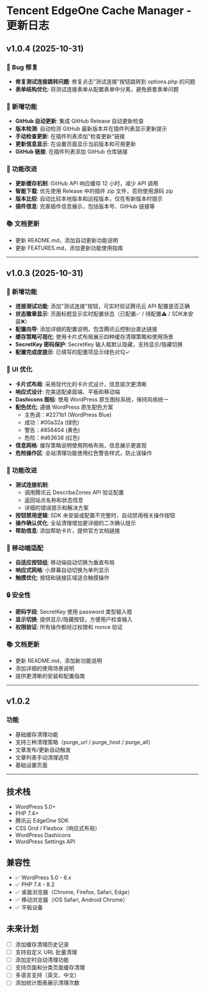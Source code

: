# Tencent EdgeOne Cache Manager - 更新日志

## v1.0.4 (2025-10-31)

### 🐛 Bug 修复
- **修复测试连接跳转问题**: 修复点击"测试连接"按钮跳转到 options.php 的问题
- **表单结构优化**: 将测试连接表单从配置表单中分离，避免嵌套表单问题

### 🎉 新增功能
- **GitHub 自动更新**: 集成 GitHub Release 自动更新检查
- **版本检测**: 自动检测 GitHub 最新版本并在插件列表显示更新提示
- **手动检查更新**: 在插件列表添加"检查更新"链接
- **更新信息显示**: 在设置页面显示当前版本和可用更新
- **GitHub 链接**: 在插件列表添加 GitHub 仓库链接

### 🔧 功能改进
- **更新缓存机制**: GitHub API 响应缓存 12 小时，减少 API 调用
- **智能下载**: 优先使用 Release 中的插件 zip 文件，否则使用源码 zip
- **版本比较**: 自动比较本地版本和远程版本，仅在有新版本时提示
- **插件信息**: 完善插件信息展示，包括版本号、GitHub 链接等

### 📚 文档更新
- 更新 README.md，添加自动更新功能说明
- 更新 FEATURES.md，添加更新功能使用指南

---

## v1.0.3 (2025-10-31)

### 🎉 新增功能
- **连接测试功能**: 添加"测试连接"按钮，可实时验证腾讯云 API 配置是否正确
- **状态徽章显示**: 页面标题显示实时配置状态（已配置✅ / 待配置⚠️ / SDK未安装❌）
- **配置向导**: 添加详细的配置说明，包含腾讯云控制台直达链接
- **缓存策略可视化**: 使用卡片式布局展示四种缓存清理策略和使用场景
- **SecretKey 密码保护**: SecretKey 输入框默认隐藏，支持显示/隐藏切换
- **配置完成度提示**: 已填写的配置项显示绿色对勾✓

### 🎨 UI 优化
- **卡片式布局**: 采用现代化的卡片式设计，信息层次更清晰
- **响应式设计**: 完美适配桌面端、平板和移动端
- **Dashicons 图标**: 使用 WordPress 原生图标系统，保持风格统一
- **配色优化**: 遵循 WordPress 原生配色方案
  - 主色调：#2271b1 (WordPress Blue)
  - 成功：#00a32a (绿色)
  - 警告：#856404 (黄色)
  - 危险：#d63638 (红色)
- **信息网格**: 缓存策略说明使用网格布局，信息展示更直观
- **危险操作区**: 全站清理功能使用红色警告样式，防止误操作

### 🔧 功能改进
- **测试连接机制**: 
  - 调用腾讯云 DescribeZones API 验证配置
  - 返回站点名称和状态信息
  - 详细的错误提示和解决方案
- **按钮禁用逻辑**: SDK 未安装或配置不完整时，自动禁用相关操作按钮
- **操作确认优化**: 全站清理增加更详细的二次确认提示
- **帮助信息**: 添加帮助卡片，提供官方文档链接

### 📱 移动端适配
- **自适应按钮组**: 移动端自动切换为垂直布局
- **响应式网格**: 小屏幕自动切换为单列显示
- **触摸优化**: 按钮和链接区域适合触摸操作

### 🔒 安全性
- **密码字段**: SecretKey 使用 password 类型输入框
- **显示切换**: 提供显示/隐藏按钮，方便用户检查输入
- **权限验证**: 所有操作都经过权限和 nonce 验证

### 📚 文档更新
- 更新 README.md，添加新功能说明
- 添加详细的使用场景说明
- 提供更清晰的安装和配置指南

---

## v1.0.2

### 功能
- 基础缓存清理功能
- 支持三种清理策略（purge_url / purge_host / purge_all）
- 文章发布/更新自动触发
- 文章列表手动清理选项
- 基础设置页面

---

## 技术栈

- WordPress 5.0+
- PHP 7.4+
- 腾讯云 EdgeOne SDK
- CSS Grid / Flexbox（响应式布局）
- WordPress Dashicons
- WordPress Settings API

## 兼容性

- ✅ WordPress 5.0 - 6.x
- ✅ PHP 7.4 - 8.2
- ✅ 桌面浏览器（Chrome, Firefox, Safari, Edge）
- ✅ 移动浏览器（iOS Safari, Android Chrome）
- ✅ 平板设备

## 未来计划

- [ ] 添加缓存清理历史记录
- [ ] 支持自定义 URL 批量清理
- [ ] 添加定时自动清理功能
- [ ] 支持页面和分类页面缓存清理
- [ ] 多语言支持（英文、中文）
- [ ] 添加统计图表展示清理次数
